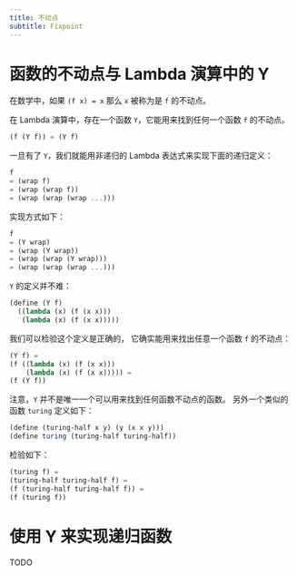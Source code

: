 ```yaml
---
title: 不动点
subtitle: Fixpoint
---
```


# 函数的不动点与 Lambda 演算中的 Y

在数学中，如果 `(f x) = x` 那么 `x` 被称为是 `f` 的不动点。

在 Lambda 演算中，存在一个函数 `Y`，它能用来找到任何一个函数 `f` 的不动点。

```scheme
(f (Y f)) = (Y f)
```

一旦有了 `Y`，我们就能用非递归的 Lambda 表达式来实现下面的递归定义：

```scheme
f
= (wrap f)
= (wrap (wrap f))
= (wrap (wrap (wrap ...)))
```

实现方式如下：

```scheme
f
= (Y wrap)
= (wrap (Y wrap))
= (wrap (wrap (Y wrap)))
= (wrap (wrap (wrap ...)))
```

`Y` 的定义并不难：

```scheme
(define (Y f)
  ((lambda (x) (f (x x)))
   (lambda (x) (f (x x)))))
```

我们可以检验这个定义是正确的，
它确实能用来找出任意一个函数 `f` 的不动点：

```scheme
(Y f) =
(f ((lambda (x) (f (x x)))
    (lambda (x) (f (x x))))) =
(f (Y f))
```

注意，`Y` 并不是唯一一个可以用来找到任何函数不动点的函数。
另外一个类似的函数 `turing` 定义如下：


```scheme
(define (turing-half x y) (y (x x y)))
(define turing (turing-half turing-half))
```

检验如下：

```scheme
(turing f) =
(turing-half turing-half f) =
(f (turing-half turing-half f)) =
(f (turing f))
```

# 使用 Y 来实现递归函数

TODO
